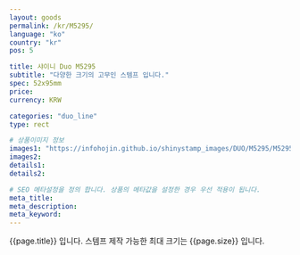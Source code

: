 ```yaml
---
layout: goods
permalink: /kr/M5295/
language: "ko"
country: "kr"
pos: 5

title: 샤이니 Duo M5295
subtitle: "다양한 크기의 고무인 스템프 입니다."
spec: 52x95mm
price:
currency: KRW

categories: "duo_line"
type: rect

# 상품이미지 정보
images1: "https://infohojin.github.io/shinystamp_images/DUO/M5295/M5295_1.jpg"
images2:
details1:
details2:    

# SEO 메타설정을 정의 합니다. 상품의 메타값을 설정한 경우 우선 적용이 됩니다.
meta_title: 
meta_description:
meta_keyword:
---
```


{{page.title}} 입니다. 스템프 제작 가능한 최대 크기는 {{page.size}} 입니다.